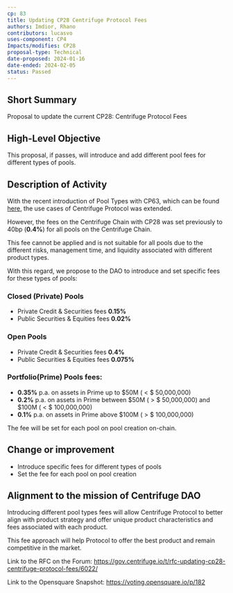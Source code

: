 ```yaml
---
cp: 83
title: Updating CP28 Centrifuge Protocol Fees 
authors: Imdior, Rhano 
contributors: lucasvo 
uses-component: CP4
Impacts/modifies: CP28
proposal-type: Technical
date-proposed: 2024-01-16
date-ended: 2024-02-05
status: Passed
---
```


## Short Summary
Proposal to update the current CP28: Centrifuge Protocol Fees

## High-Level Objective
This proposal, if passes, will introduce and add different pool fees for different types of pools.

## Description of Activity

With the recent introduction of Pool Types with CP63, which can be found [here](https://github.com/centrifuge/cps/blob/main/cps/CP63.md), the use cases of Centrifuge Protocol was extended.

However, the fees on the Centrifuge Chain with CP28 was set previously to 40bp (**0.4%**) for all pools on the Centrifuge Chain.

This fee cannot be applied and is not suitable for all pools due to the different risks, management time, and liquidity associated with different product types.

With this regard, we propose to the DAO to introduce and set specific fees for these types of pools:

### Closed (Private) Pools

* Private Credit & Securities fees **0.15%**
* Public Securities & Equities fees **0.02%**

### Open Pools

* Private Credit & Securities fees **0.4%**
* Public Securities & Equities fees **0.075%**

### Portfolio(Prime) Pools fees:

* **0.35%** p.a. on assets in Prime up to $50M ( < $ 50,000,000)
* **0.2%** p.a. on assets in Prime between $50M ( > $ 50,000,000) and $100M ( < $ 100,000,000)
* **0.1%** p.a. on assets in Prime above $100M ( > $ 100,000,000)

The fee will be set for each pool on pool creation on-chain.

## Change or improvement

- Introduce specific fees for different types of pools
- Set the fee for each pool on pool creation

## Alignment to the mission of Centrifuge DAO

Introducing different pool types fees will allow Centrifuge Protocol to better align with product strategy and offer unique product characteristics and fees associated with each product.

This fee approach will help Protocol to offer the best product and remain competitive in the market.


Link to the RFC on the Forum: https://gov.centrifuge.io/t/rfc-updating-cp28-centrifuge-protocol-fees/6022/

Link to the Opensquare Snapshot: https://voting.opensquare.io/p/182
